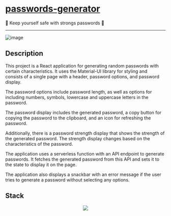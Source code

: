 # [passwords-generator](https://www.passwords-generator.com/)
 🔐 Keep yourself safe with strongs passwords  🔐

------

![image](https://github.com/Murilo-Luciano/password-generator/assets/61948229/1e3af14c-5cc4-46a3-87b9-e1735c4a42de)

## Description
This project is a React application for generating random passwords with certain characteristics. It uses the Material-UI library for styling and consists of a single page with a header, password options, and password display.

The password options include password length, as well as options for including numbers, symbols, lowercase and uppercase letters in the password.

The password display includes the generated password, a copy button for copying the password to the clipboard, and an icon for refreshing the password.

Additionally, there is a password strength display that shows the strength of the generated password. The strength display changes based on the characteristics of the password.

The application uses a serverless function with an API endpoint to generate passwords. It fetches the generated password from this API and sets it to the state to display it on the page.

The application also displays a snackbar with an error message if the user tries to generate a password without selecting any options.

## Stack

<p align="center">
  <a href="https://skillicons.dev">
    <img src="https://skillicons.dev/icons?i=ts,vercel,nextjs,figma,react,materialui" />
  </a>
</p>
